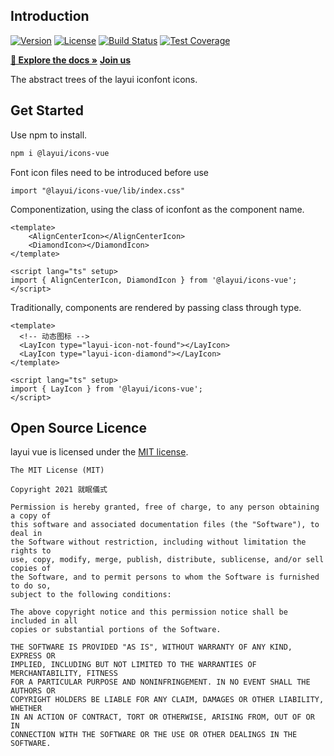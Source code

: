 ## Introduction

<p>  
  <a href="https://www.npmjs.com/package/@layui/icons-vue"><img src="https://img.shields.io/npm/v/@layui/icons-vue.svg?sanitize=true" alt="Version"></a>
  <a href="https://www.npmjs.com/package/@layui/icon-vue"><img src="https://img.shields.io/npm/l/@layui/icons-vue.svg?sanitize=true" alt="License"></a>
  <a href="https://travis-ci.org/sentsin/layui"><img alt="Build Status" src="https://img.shields.io/travis/sentsin/layui/master.svg"></a>
  <a href="https://coveralls.io/r/sentsin/layui?branch=master"><img alt="Test Coverage" src="https://img.shields.io/coveralls/sentsin/layui/master.svg"></a>
</p>  

**[🔶 Explore the docs »](http://www.layui-vue.com)** **[Join us](https://jq.qq.com/?_wv=1027&k=ffiUQgnE)**

The abstract trees of the layui iconfont icons.

## Get Started

Use npm to install.

```bash
npm i @layui/icons-vue
```
Font icon files need to be introduced before use

```
import "@layui/icons-vue/lib/index.css"
```

Componentization, using the class of iconfont as the component name.

```
<template>
    <AlignCenterIcon></AlignCenterIcon>
    <DiamondIcon></DiamondIcon>
</template>

<script lang="ts" setup>
import { AlignCenterIcon, DiamondIcon } from '@layui/icons-vue';
</script>
```

Traditionally, components are rendered by passing class through type.

```
<template>
  <!-- 动态图标 -->
  <LayIcon type="layui-icon-not-found"></LayIcon>
  <LayIcon type="layui-icon-diamond"></LayIcon>
</template>

<script lang="ts" setup>
import { LayIcon } from '@layui/icons-vue';
</script>
```

## Open Source Licence

layui vue is licensed under the [MIT license](https://opensource.org/licenses/MIT).

```
The MIT License (MIT)

Copyright 2021 就眠儀式

Permission is hereby granted, free of charge, to any person obtaining a copy of
this software and associated documentation files (the "Software"), to deal in
the Software without restriction, including without limitation the rights to
use, copy, modify, merge, publish, distribute, sublicense, and/or sell copies of
the Software, and to permit persons to whom the Software is furnished to do so,
subject to the following conditions:

The above copyright notice and this permission notice shall be included in all
copies or substantial portions of the Software.

THE SOFTWARE IS PROVIDED "AS IS", WITHOUT WARRANTY OF ANY KIND, EXPRESS OR
IMPLIED, INCLUDING BUT NOT LIMITED TO THE WARRANTIES OF MERCHANTABILITY, FITNESS
FOR A PARTICULAR PURPOSE AND NONINFRINGEMENT. IN NO EVENT SHALL THE AUTHORS OR
COPYRIGHT HOLDERS BE LIABLE FOR ANY CLAIM, DAMAGES OR OTHER LIABILITY, WHETHER
IN AN ACTION OF CONTRACT, TORT OR OTHERWISE, ARISING FROM, OUT OF OR IN
CONNECTION WITH THE SOFTWARE OR THE USE OR OTHER DEALINGS IN THE SOFTWARE.
```